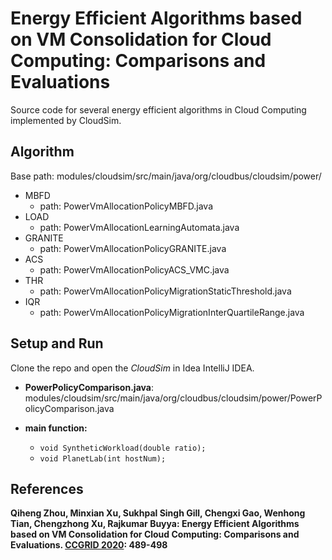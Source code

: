# Energy Efficient Algorithms based on VM Consolidation for Cloud Computing: Comparisons and Evaluations

Source code for several energy efficient algorithms in Cloud Computing implemented by CloudSim.



## Algorithm

Base path: modules/cloudsim/src/main/java/org/cloudbus/cloudsim/power/

- MBFD
  - path: PowerVmAllocationPolicyMBFD.java
- LOAD
  - path: PowerVmAllocationLearningAutomata.java
- GRANITE
  - path: PowerVmAllocationPolicyGRANITE.java
- ACS
  - path: PowerVmAllocationPolicyACS_VMC.java
- THR
  - path: PowerVmAllocationPolicyMigrationStaticThreshold.java
- IQR
  - path: PowerVmAllocationPolicyMigrationInterQuartileRange.java



## Setup and Run

Clone the repo and open the *CloudSim* in Idea IntelliJ IDEA.

- **PowerPolicyComparison.java**: modules/cloudsim/src/main/java/org/cloudbus/cloudsim/power/PowerPolicyComparison.java

- **main function:**
  - `void SyntheticWorkload(double ratio);`
  - `void PlanetLab(int hostNum);`




## References

**Qiheng Zhou, Minxian Xu, Sukhpal Singh Gill, Chengxi Gao, Wenhong Tian, Chengzhong Xu, Rajkumar Buyya: Energy Efficient Algorithms based on VM Consolidation for Cloud Computing: Comparisons and Evaluations. [CCGRID 2020](https://dblp.org/db/conf/ccgrid/ccgrid2020.html#ZhouXGGT0B20): 489-498**



